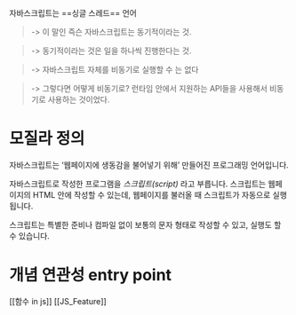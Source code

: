 



자바스크립트는 ==싱글 스레드== 언어 
> -> 이 말인 즉슨 자바스크립트는 동기적이라는 것.  

> -> 동기적이라는 것은 일을 하나씩 진행한다는 것. 

> -> 자바스크립트 자체를 비동기로 실행할 수 는 없다

> -> 그렇다면 어떻게 비동기로? 런타임 안에서 지원하는 API들을 사용해서 비동기로 사용하는 것이었다. 

# 모질라 정의

자바스크립트는 ‘웹페이지에 생동감을 불어넣기 위해’ 만들어진 프로그래밍 언어입니다.

자바스크립트로 작성한 프로그램을 _스크립트(script)_ 라고 부릅니다. 스크립트는 웹페이지의 HTML 안에 작성할 수 있는데, 웹페이지를 불러올 때 스크립트가 자동으로 실행됩니다.

스크립트는 특별한 준비나 컴파일 없이 보통의 문자 형태로 작성할 수 있고, 실행도 할 수 있습니다.



# 개념 연관성 entry point
[[함수 in js]] 
[[JS_Feature]]
